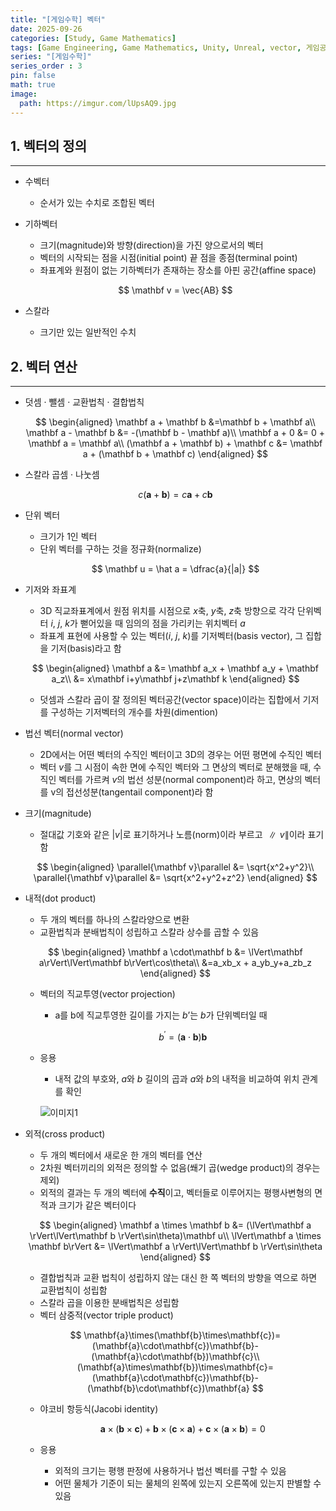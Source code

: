 ```yaml
---
title: "[게임수학] 벡터"
date: 2025-09-26
categories: [Study, Game Mathematics]
tags: [Game Engineering, Game Mathematics, Unity, Unreal, vector, 게임공학, 게임수학, 유니티, 언리얼, 벡터]
series: "[게임수학]"
series_order : 3
pin: false
math: true
image:
  path: https://imgur.com/lUpsAQ9.jpg
---
```


## 1. 벡터의 정의

---

- 수벡터
  - 순서가 있는 수치로 조합된 벡터
  
- 기하벡터
  - 크기(magnitude)와 방향(direction)을 가진 양으로서의 벡터
  - 벡터의 시작되는 점을 시점(initial point) 끝 점을 종점(terminal point)
  - 좌표계와 원점이 없는 기하벡터가 존재하는 장소를 아핀 공간(affine space)

  $$
  \mathbf v = \vec{AB}
  $$

- 스칼라
  - 크기만 있는 일반적인 수치

## 2. 벡터 연산

---

- 덧셈 · 뺄셈 · 교환법칙 · 결합법칙
  
  $$
  \begin{aligned}
  \mathbf a + \mathbf b &=\mathbf b +  \mathbf a\\
  \mathbf a - \mathbf b &= -(\mathbf b - \mathbf a)\\
  \mathbf a + 0 &= 0 + \mathbf a = \mathbf a\\
  (\mathbf a + \mathbf b) + \mathbf c &= \mathbf a + (\mathbf b + \mathbf c)
  \end{aligned}
  $$
  
- 스칼라 곱셈 · 나눗셈
  
  $$
  c(\mathbf a + \mathbf b) = c\mathbf a + c\mathbf b
  $$
  
- 단위 벡터
  - 크기가 1인 벡터
  - 단위 벡터를 구하는 것을 정규화(normalize)
  
  $$
  \mathbf u = \hat a = \dfrac{a}{|a|}
  $$
  
- 기저와 좌표계
  - 3D 직교좌표계에서 원점 위치를 시점으로 *x*축, *y*축, *z*축 방향으로 각각 단위벡터 $i$, $j$, $k$가 뻗어있을 때 임의의 점을 가리키는 위치벡터 $a$
  - 좌표계  표현에 사용할 수 있는 벡터($i$, $j$, $k$)를 기저벡터(basis vector), 그 집합을 기저(basis)라고 함
  
  $$
  \begin{aligned}
  \mathbf a &= \mathbf a_x + \mathbf a_y + \mathbf a_z\\
  &= x\mathbf i+y\mathbf j+z\mathbf k
  \end{aligned}
  $$
  
  - 덧셈과 스칼라 곱이 잘 정의된 벡터공간(vector space)이라는 집합에서 기저를 구성하는 기저벡터의 개수를 차원(dimention)
  
- 법선 벡터(normal vector)
  - 2D에서는 어떤 벡터의 수직인 벡터이고 3D의 경우는 어떤 평면에 수직인 벡터
  - 벡터 $v$를 그 시점이 속한 면에 수직인 벡터와 그 면상의 벡터로 분해했을 때, 수직인 벡터를 가르켜 $v$의 법선 성분(normal component)라 하고, 면상의 벡터를 v의 접선성분(tangentail component)라 함
- 크기(magnitude)
  - 절대값 기호와 같은 $|v|$로 표기하거나 노름(norm)이라 부르고 $∥v∥$이라 표기함
  
  $$
  \begin{aligned}
  \parallel{\mathbf v}\parallel &= \sqrt{x^2+y^2}\\
  \parallel{\mathbf v}\parallel &= \sqrt{x^2+y^2+z^2}
  \end{aligned}
  $$
  
- 내적(dot product)
  - 두 개의 벡터를 하나의 스칼라양으로 변환
  - 교환법칙과 분배법칙이 성립하고 스칼라 상수를 곱할 수 있음
  
  $$
  \begin{aligned}
  \mathbf a \cdot\mathbf b &= \lVert\mathbf a\rVert\lVert\mathbf b\rVert\cos\theta\\
  &=a_xb_x + a_yb_y+a_zb_z
  \end{aligned}
  $$
  
  - 벡터의 직교투영(vector projection)
    - a를 b에 직교투영한 길이를 가지는 $b’$는 $b$가 단위벡터일 때
  
    $$
    b^\prime = (\mathbf a\cdot \mathbf b)\mathbf b
    $$
  
  - 응용
    - 내적 값의 부호와, $a$와 $b$ 길이의 곱과 $a$와 $b$의 내적을 비교하여 위치 관계를 확인
  
    ![이미지1](https://imgur.com/Tg0eix6.png)
  
- 외적(cross product)
  - 두 개의 벡터에서 새로운 한 개의 벡터를 연산
  - 2차원 벡터끼리의 외적은 정의할 수 없음(쐐기 곱(wedge product)의 경우는 제외)
  - 외적의 결과는 두 개의 벡터에 **수직**이고, 벡터들로 이루어지는 평행사변형의 면적과 크기가 같은 벡터이다
  
  $$
  \begin{aligned}
  \mathbf a \times \mathbf b &= (\lVert\mathbf a \rVert\lVert\mathbf b \rVert\sin\theta)\mathbf u\\
  \lVert\mathbf a \times \mathbf b\rVert &= \lVert\mathbf a \rVert\lVert\mathbf b \rVert\sin\theta
  \end{aligned}
  $$
  
  - 결합법칙과 교환 법칙이 성립하지 않는 대신 한 쪽 벡터의 방향을 역으로 하면 교환법칙이 성립함
  - 스칼라 곱을 이용한 분배법칙은 성립함
  - 벡터 삼중적(vector triple product)
  
  $$
  \mathbf{a}\times(\mathbf{b}\times\mathbf{c})=(\mathbf{a}\cdot\mathbf{c})\mathbf{b}-(\mathbf{a}\cdot\mathbf{b})\mathbf{c}\\
  (\mathbf{a}\times\mathbf{b})\times\mathbf{c}=(\mathbf{a}\cdot\mathbf{c})\mathbf{b}-(\mathbf{b}\cdot\mathbf{c})\mathbf{a}
  $$
  
  - 야코비 항등식(Jacobi identity)
  
    $$
    \mathbf{a}\times(\mathbf{b}\times\mathbf{c})+\mathbf{b}\times(\mathbf{c}\times\mathbf{a})+\mathbf{c}\times(\mathbf{a}\times\mathbf{b})=0
    $$
  
  - 응용
    - 외적의 크기는 평행 판정에 사용하거나 법선 벡터를 구할 수 있음
    - 어떤 물체가 기준이 되는 물체의 왼쪽에 있는지 오른쪽에 있는지 판별할 수 있음
